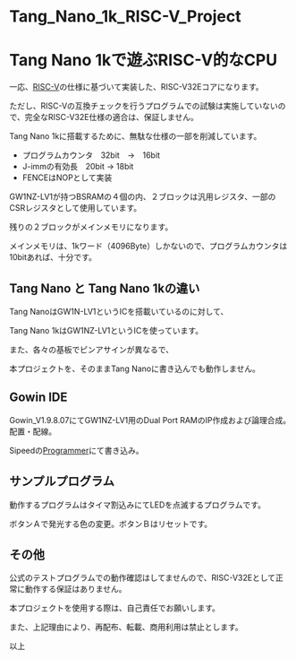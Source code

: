 # Tang_Nano_1k_RISC-V_Project


Tang Nano 1kで遊ぶRISC-V的なCPU
======================================

一応、[RISC-V](http://riscv.org/)の仕様に基づいて実装した、RISC-V32Eコアになります。

ただし、RISC-Vの互換チェックを行うプログラムでの試験は実施していないので、完全なRISC-V32E仕様の適合は、保証しません。

Tang Nano 1kに搭載するために、無駄な仕様の一部を削減しています。
- プログラムカウンタ　32bit　→　16bit
- J-immの有効長　20bit → 18bit
- FENCEはNOPとして実装

GW1NZ-LV1が持つBSRAMの４個の内、２ブロックは汎用レジスタ、一部のCSRレジスタとして使用しています。

残りの２ブロックがメインメモリになります。

メインメモリは、1kワード（4096Byte）しかないので、プログラムカウンタは10bitあれば、十分です。



Tang Nano と Tang Nano 1kの違い
------------------------
Tang NanoはGW1N-LV1というICを搭載いているのに対して、

Tang Nano 1kはGW1NZ-LV1というICを使っています。

また、各々の基板でピンアサインが異なるで、

本プロジェクトを、そのままTang Nanoに書き込んでも動作しません。



Gowin IDE
------------------------
Gowin_V1.9.8.07にてGW1NZ-LV1用のDual Port RAMのIP作成および論理合成。配置・配線。

Sipeedの[Programmer](https://dl.sipeed.com/shareURL/TANG/programmer)にて書き込み。



サンプルプログラム
------------------------
動作するプログラムはタイマ割込みにてLEDを点滅するプログラムです。

ボタンＡで発光する色の変更。ボタンＢはリセットです。



その他
------------------------
公式のテストプログラムでの動作確認はしてませんので、RISC-V32Eとして正常に動作する保証はありません。

本プロジェクトを使用する際は、自己責任でお願いします。

また、上記理由により、再配布、転載、商用利用は禁止とします。



以上
